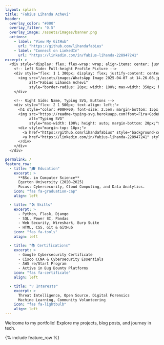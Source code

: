 ```yaml
---
layout: splash
title: "Fabius Lihanda Achevi"
header:
  overlay_color: "#000"
  overlay_filter: "0.5"
  overlay_image: /assets/images/banner.png
  actions:
    - label: "View My GitHub"
      url: "https://github.com/lihandafabius"
    - label: "Connect on LinkedIn"
      url: "https://linkedin.com/in/fabius-lihanda-228947241"
excerpt: >
  <div style="display: flex; flex-wrap: wrap; align-items: center; justify-content: center; gap: 30px; padding: 30px;">
    <!-- Left Side: Full-height Profile Picture -->
    <div style="flex: 1 1 300px; display: flex; justify-content: center;">
      <img src="/assets/images/WhatsApp Image 2025-04-07 at 14.26.08.jpeg" 
           alt="Fabius Lihanda Achevi" 
           style="border-radius: 20px; width: 100%; max-width: 350px; height: auto; object-fit: cover; border: 6px solid #00FF00; box-shadow: 0 4px 20px rgba(0,0,0,0.6);">
    </div>

    <!-- Right Side: Name, Typing SVG, Buttons -->
    <div style="flex: 2 1 500px; text-align: left;">
      <h1 style="color: #00FF00; font-size: 2.5em; margin-bottom: 15px;">Fabius Lihanda Achevi</h1>
      <img src="https://readme-typing-svg.herokuapp.com?font=Fira+Code&weight=600&pause=1000&color=00FF00&width=600&lines=Cybersecurity+%7C+Data+Science+%7C+Python+Web+Development;Passionate+about+Securing+the+Digital+World;Analyzing+Data+for+Meaningful+Insights;Building+Scalable+and+Secure+Web+Applications" 
           alt="Typing SVG" 
           style="max-width: 100%; height: auto; margin-bottom: 20px;">
      <div style="margin-top: 10px;">
        <a href="https://github.com/lihandafabius" style="background-color: #00FF00; color: black; padding: 10px 20px; margin-right: 10px; border-radius: 6px; text-decoration: none; font-weight: bold;">View My GitHub</a>
        <a href="https://linkedin.com/in/fabius-lihanda-228947241" style="background-color: #00FF00; color: black; padding: 10px 20px; border-radius: 6px; text-decoration: none; font-weight: bold;">Connect on LinkedIn</a>
      </div>
    </div>
  </div>

permalink: /
feature_row:
  - title: "🎓 Education"
    excerpt: >
      **BSc. in Computer Science**  
      Egerton University (2020–2025)  
      Focus: Cybersecurity, Cloud Computing, and Data Analytics.
    icon: "fas fa-graduation-cap"
    align: left

  - title: "🛠 Skills"
    excerpt: >
      - Python, Flask, Django  
      - SQL, Power BI, Pandas  
      - Web Security, Wireshark, Burp Suite  
      - HTML, CSS, Git & GitHub
    icon: "fas fa-tools"
    align: left

  - title: "📚 Certifications"
    excerpt: >
      - Google Cybersecurity Certificate  
      - Cisco CCNA & Cybersecurity Essentials  
      - AWS re/Start Program  
      - Active in Bug Bounty Platforms
    icon: "fas fa-certificate"
    align: left

  - title: "💡 Interests"
    excerpt: >
      Threat Intelligence, Open Source, Digital Forensics  
      Machine Learning, Community Volunteering
    icon: "fas fa-lightbulb"
    align: left
---
```


Welcome to my portfolio! Explore my projects, blog posts, and journey in tech.

{% include feature_row %}
